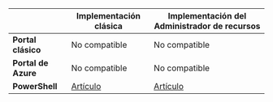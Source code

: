 |  | **Implementación clásica** | **Implementación del Administrador de recursos** |
| --- | --- | --- |
| **Portal clásico** |No compatible |No compatible |
| **Portal de Azure** |No compatible |No compatible |
| **PowerShell** |[Artículo](../articles/expressroute/expressroute-howto-coexist-classic.md) |[Artículo](../articles/expressroute/expressroute-howto-coexist-resource-manager.md) |



<!--HONumber=Nov16_HO2-->


